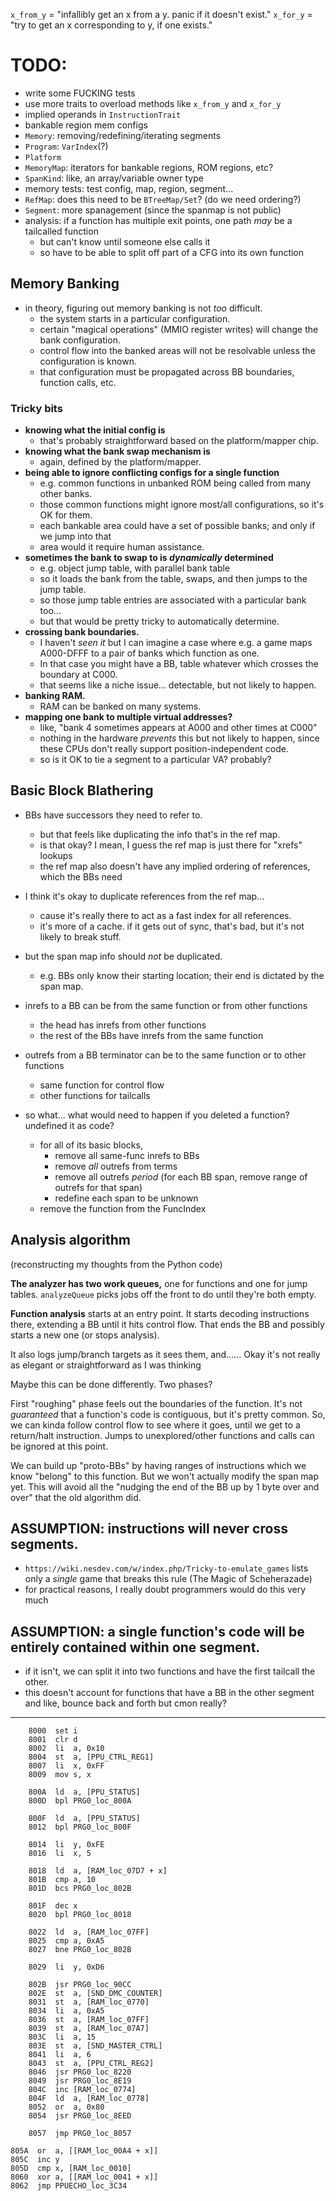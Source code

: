 
`x_from_y` = "infallibly get an x from a y. panic if it doesn't exist."
`x_for_y`  = "try to get an x corresponding to y, if one exists."

# TODO:

- write some FUCKING tests
- use more traits to overload methods like `x_from_y` and `x_for_y`
- implied operands in `InstructionTrait`
- bankable region mem configs
- `Memory`: removing/redefining/iterating segments
- `Program`: `VarIndex`(?)
- `Platform`
- `MemoryMap`: iterators for bankable regions, ROM regions, etc?
- `SpanKind`: like, an array/variable owner type
- memory tests: test config, map, region, segment...
- `RefMap`: does this need to be `BTreeMap/Set`? (do we need ordering?)
- `Segment`: more spanagement (since the spanmap is not public)
- analysis: if a function has multiple exit points, one path *may* be a tailcalled function
	- but can't know until someone else calls it
	- so have to be able to split off part of a CFG into its own function

## Memory Banking

- in theory, figuring out memory banking is not *too* difficult.
	- the system starts in a particular configuration.
	- certain "magical operations" (MMIO register writes) will change the bank configuration.
	- control flow into the banked areas will not be resolvable unless the configuration is known.
	- that configuration must be propagated across BB boundaries, function calls, etc.

### Tricky bits

- **knowing what the initial config is**
	- that's probably straightforward based on the platform/mapper chip.
- **knowing what the bank swap mechanism is**
	- again, defined by the platform/mapper.
- **being able to ignore conflicting configs for a single function**
	- e.g. common functions in unbanked ROM being called from many other banks.
	- those common functions might ignore most/all configurations, so it's OK for them.
	- each bankable area could have a set of possible banks; and only if we jump into that
	- area would it require human assistance.
- **sometimes the bank to swap to is *dynamically* determined**
	- e.g. object jump table, with parallel bank table
	- so it loads the bank from the table, swaps, and then jumps to the jump table.
	- so those jump table entries are associated with a particular bank too...
	- but that would be pretty tricky to automatically determine.
- **crossing bank boundaries.**
	- I haven't *seen it* but I can imagine a case where e.g. a game maps A000-DFFF to a pair of banks which function as one.
	- In that case you might have a BB, table whatever which crosses the boundary at C000.
	- that seems like a niche issue... detectable, but not likely to happen.
- **banking RAM.**
	- RAM can be banked on many systems.
- **mapping one bank to multiple virtual addresses?**
	- like, "bank 4 sometimes appears at A000 and other times at C000"
	- nothing in the hardware *prevents* this but not likely to happen, since these CPUs don't really support position-independent code.
	- so is it OK to tie a segment to a particular VA? probably?

## Basic Block Blathering

- BBs have successors they need to refer to.
	- but that feels like duplicating the info that's in the ref map.
	- is that okay? I mean, I guess the ref map is just there for "xrefs" lookups
	- the ref map also doesn't have any implied ordering of references, which the BBs need
- I think it's okay to duplicate references from the ref map...
	- cause it's really there to act as a fast index for all references.
	- it's more of a cache. if it gets out of sync, that's bad, but it's not likely to break stuff.
- but the span map info should *not* be duplicated.
	- e.g. BBs only know their starting location; their end is dictated by the span map.

- inrefs to a BB can be from the same function or from other functions
	- the head has inrefs from other functions
	- the rest of the BBs have inrefs from the same function
- outrefs from a BB terminator can be to the same function or to other functions
	- same function for control flow
	- other functions for tailcalls

- so what... what would need to happen if you deleted a function? undefined it as code?
	- for all of its basic blocks,
		- remove all same-func inrefs to BBs
		- remove *all* outrefs from terms
		- remove all outrefs *period* (for each BB span, remove range of outrefs for that span)
		- redefine each span to be unknown
	- remove the function from the FuncIndex

## Analysis algorithm

(reconstructing my thoughts from the Python code)

**The analyzer has two work queues,** one for functions and one for jump tables. `analyzeQueue` picks jobs off the front to do until they're both empty.

**Function analysis** starts at an entry point. It starts decoding instructions there, extending a BB until it hits control flow. That ends the BB and possibly starts a new one (or stops analysis).

It also logs jump/branch targets as it sees them, and...... Okay it's not really as elegant or straightforward as I was thinking

Maybe this can be done differently. Two phases?

First "roughing" phase feels out the boundaries of the function. It's not *guaranteed* that a function's code is contiguous, but it's pretty common. So, we can kinda follow control flow to see where it goes, until we get to a return/halt instruction. Jumps to unexplored/other functions and calls can be ignored at this point.

We can build up "proto-BBs" by having ranges of instructions which we know "belong" to this function. But we won't actually modify the span map yet. This will avoid all the "nudging the end of the BB up by 1 byte over and over" that the old algorithm did.

## **ASSUMPTION:** instructions will never cross segments.

- `https://wiki.nesdev.com/w/index.php/Tricky-to-emulate_games` lists only a *single* game that breaks this rule (The Magic of Scheherazade)
- for practical reasons, I really doubt programmers would do this very much

## **ASSUMPTION:** a single function's code will be entirely contained within one segment.

- if it isn't, we can split it into two functions and have the first tailcall the other.
- this doesn't account for functions that have a BB in the other segment and like, bounce back and forth but cmon really?

---

```
	8000  set i
	8001  clr d
	8002  li  a, 0x10
	8004  st  a, [PPU_CTRL_REG1]
	8007  li  x, 0xFF
	8009  mov s, x

	800A  ld  a, [PPU_STATUS]
	800D  bpl PRG0_loc_800A

	800F  ld  a, [PPU_STATUS]
	8012  bpl PRG0_loc_800F

	8014  li  y, 0xFE
	8016  li  x, 5

	8018  ld  a, [RAM_loc_07D7 + x]
	801B  cmp a, 10
	801D  bcs PRG0_loc_802B

	801F  dec x
	8020  bpl PRG0_loc_8018

	8022  ld  a, [RAM_loc_07FF]
	8025  cmp a, 0xA5
	8027  bne PRG0_loc_802B

	8029  li  y, 0xD6

	802B  jsr PRG0_loc_90CC
	802E  st  a, [SND_DMC_COUNTER]
	8031  st  a, [RAM_loc_0770]
	8034  li  a, 0xA5
	8036  st  a, [RAM_loc_07FF]
	8039  st  a, [RAM_loc_07A7]
	803C  li  a, 15
	803E  st  a, [SND_MASTER_CTRL]
	8041  li  a, 6
	8043  st  a, [PPU_CTRL_REG2]
	8046  jsr PRG0_loc_8220
	8049  jsr PRG0_loc_8E19
	804C  inc [RAM_loc_0774]
	804F  ld  a, [RAM_loc_0778]
	8052  or  a, 0x80
	8054  jsr PRG0_loc_8EED

	8057  jmp PRG0_loc_8057

805A  or  a, [[RAM_loc_00A4 + x]]
805C  inc y
805D  cmp x, [RAM_loc_0010]
8060  xor a, [[RAM_loc_0041 + x]]
8062  jmp PPUECHO_loc_3C34
```